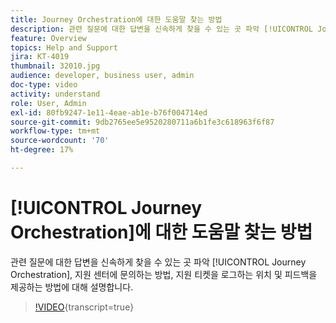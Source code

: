 ```yaml
---
title: Journey Orchestration에 대한 도움말 찾는 방법
description: 관련 질문에 대한 답변을 신속하게 찾을 수 있는 곳 파악 [!UICONTROL Journey Orchestration], 지원 센터에 문의하는 방법, 지원 티켓을 로그하는 위치 및 피드백을 제공하는 방법에 대해 설명합니다.
feature: Overview
topics: Help and Support
jira: KT-4019
thumbnail: 32010.jpg
audience: developer, business user, admin
doc-type: video
activity: understand
role: User, Admin
exl-id: 80fb9247-1e11-4eae-ab1e-b76f004714ed
source-git-commit: 9db2765ee5e9520280711a6b1fe3c618963f6f87
workflow-type: tm+mt
source-wordcount: '70'
ht-degree: 17%

---
```


# [!UICONTROL Journey Orchestration]에 대한 도움말 찾는 방법

관련 질문에 대한 답변을 신속하게 찾을 수 있는 곳 파악 [!UICONTROL Journey Orchestration], 지원 센터에 문의하는 방법, 지원 티켓을 로그하는 위치 및 피드백을 제공하는 방법에 대해 설명합니다.

>[!VIDEO](https://video.tv.adobe.com/v/32010?learn=on){transcript=true}
